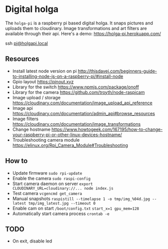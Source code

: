 # Digital holga

The `holga-pi` is a raspberry pi based digital holga. It snaps pictures and uploads them to cloudinary. 
Image transformations and art filters are available through their api. Here's a demo: https://holga-pi.herokuapp.com/

ssh pi@holgapi.local

## Resources
- Install latest node version on pi http://thisdavej.com/beginners-guide-to-installing-node-js-on-a-raspberry-pi/#install-node
- Gpio layout https://pinout.xyz
- Library for the switch https://www.npmjs.com/package/onoff
- Library for the camera https://github.com/troyth/node-raspicam
- Image upload / storage https://cloudinary.com/documentation/image_upload_api_reference
- Image api https://cloudinary.com/documentation/admin_api#browse_resources
- Image filters https://cloudinary.com/documentation/image_transformations
- Change hostname https://www.howtogeek.com/167195/how-to-change-your-raspberry-pi-or-other-linux-devices-hostname/
- Troubleshooting camera module https://elinux.org/Rpi_Camera_Module#Troubleshooting

## How to 
- Update firmware `sudo rpi-update`
- Enable the camera `sudo raspi-config`
- Start camera daemon on server `export CLOUDINARY_URL=cloudinary://... node index.js`
- Test camera `vcgencmd get_camera`
- Manual snapshots `raspistill --timelapse 1 -o tmp/img_%04d.jpg --latest tmp/img_latest.jpg --timeout 0`
- Enable cam on start `/boot/config.txt` `start_x=1 gpu_mem=128`
- Automatically start camera process `crontab -e`


## TODO

- On exit, disable led
